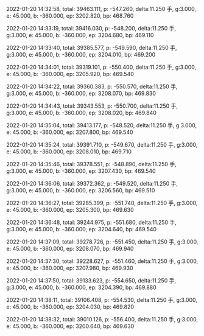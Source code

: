 2022-01-20 14:32:58, total: 39463.111, p: -547.260, delta:11.250 手, g:3.000, e: 45.000, b: -360.000, ep: 3202.820, bp: 468.760

2022-01-20 14:33:19, total: 39416.030, p: -548.200, delta:11.250 手, g:3.000, e: 45.000, b: -360.000, ep: 3204.680, bp: 469.110

2022-01-20 14:33:40, total: 39385.577, p: -549.590, delta:11.250 手, g:3.000, e: 45.000, b: -360.000, ep: 3204.010, bp: 469.200

2022-01-20 14:34:01, total: 39319.101, p: -550.400, delta:11.250 手, g:3.000, e: 45.000, b: -360.000, ep: 3205.920, bp: 469.540

2022-01-20 14:34:22, total: 39360.383, p: -550.570, delta:11.250 手, g:3.000, e: 45.000, b: -360.000, ep: 3208.070, bp: 469.830

2022-01-20 14:34:43, total: 39343.553, p: -550.700, delta:11.250 手, g:3.000, e: 45.000, b: -360.000, ep: 3208.020, bp: 469.840

2022-01-20 14:35:04, total: 39413.177, p: -548.520, delta:11.250 手, g:3.000, e: 45.000, b: -360.000, ep: 3207.800, bp: 469.540

2022-01-20 14:35:24, total: 39391.710, p: -549.670, delta:11.250 手, g:3.000, e: 45.000, b: -360.000, ep: 3208.010, bp: 469.710

2022-01-20 14:35:46, total: 39378.551, p: -548.890, delta:11.250 手, g:3.000, e: 45.000, b: -360.000, ep: 3207.430, bp: 469.540

2022-01-20 14:36:06, total: 39372.362, p: -549.520, delta:11.250 手, g:3.000, e: 45.000, b: -360.000, ep: 3206.560, bp: 469.510

2022-01-20 14:36:27, total: 39285.399, p: -551.740, delta:11.250 手, g:3.000, e: 45.000, b: -360.000, ep: 3205.300, bp: 469.630

2022-01-20 14:36:48, total: 39244.975, p: -551.680, delta:11.250 手, g:3.000, e: 45.000, b: -360.000, ep: 3204.640, bp: 469.540

2022-01-20 14:37:09, total: 39278.726, p: -551.450, delta:11.250 手, g:3.000, e: 45.000, b: -360.000, ep: 3208.070, bp: 469.940

2022-01-20 14:37:30, total: 39228.627, p: -551.460, delta:11.250 手, g:3.000, e: 45.000, b: -360.000, ep: 3207.980, bp: 469.930

2022-01-20 14:37:50, total: 39133.623, p: -554.650, delta:11.250 手, g:3.000, e: 45.000, b: -360.000, ep: 3204.390, bp: 469.880

2022-01-20 14:38:11, total: 39106.408, p: -554.530, delta:11.250 手, g:3.000, e: 45.000, b: -360.000, ep: 3204.030, bp: 469.820

2022-01-20 14:38:32, total: 39010.126, p: -556.400, delta:11.250 手, g:3.000, e: 45.000, b: -360.000, ep: 3200.640, bp: 469.630